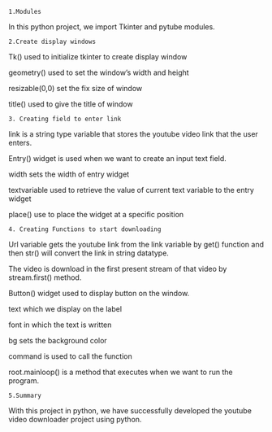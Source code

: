     1.Modules
In this python project, we import Tkinter and pytube modules.

    2.Create display windows
Tk() used to initialize tkinter to create display window

geometry() used to set the window’s width and height

resizable(0,0) set the fix size of window

title() used to give the title of window

    3. Creating field to enter link
link is a string type variable that stores the youtube video link that the user enters.

Entry() widget is used when we want to create an input text field.

width sets the width of entry widget

textvariable used to retrieve the value of current text variable to the entry widget

place() use to place the widget at a specific position

    4. Creating Functions to start downloading
Url variable gets the youtube link from the link variable by get() function and then str() will convert the link in string datatype.

The video is download in the first present stream of that video by stream.first() method.

Button() widget used to display button on the window.

text which we display on the label

font in which the text is written

bg sets the background color

command is used to call the function

root.mainloop() is a method that executes when we want to run the program.

    5.Summary

With this project in python, we have successfully developed the youtube video downloader project using python.
